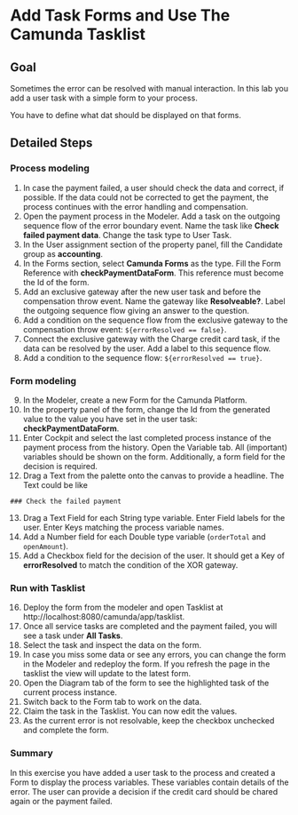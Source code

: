 # Add Task Forms and Use The Camunda Tasklist

## Goal
Sometimes the error can be resolved with manual interaction. In this lab you add a user task with a simple form to your process.

You have to define what dat should be displayed on that forms.

## Detailed Steps
### Process modeling
1. In case the payment failed, a user should check the data and correct, if possible. If the data could not be corrected to get the payment, the process continues with the error handling and compensation.
2. Open the payment process in the Modeler. Add a task on the outgoing sequence flow of the error boundary event. Name the task like **Check failed payment data**. Change the task type to User Task.
3. In the User assignment section of the property panel, fill the Candidate group as **accounting**.
4. In the Forms section, select **Camunda Forms** as the type. Fill the Form Reference with **checkPaymentDataForm**. This reference must become the Id of the form.
5. Add an exclusive gateway after the new user task and before the compensation throw event. Name the gateway like **Resolveable?**. Label the outgoing sequence flow giving an answer to the question.
6. Add a condition on the sequence flow from the exclusive gateway to the compensation throw event: `${errorResolved == false}`.
7. Connect the exclusive gateway with the Charge credit card task, if the data can be resolved by the user. Add a label to this sequence flow.
8. Add a condition to the sequence flow: `${errorResolved == true}`.

### Form modeling
9. In the Modeler, create a new Form for the Camunda Platform.
10. In the property panel of the form, change the Id from the generated value to the value you have set in the user task: **checkPaymentDataForm**.
11. Enter Cockpit and select the last completed process instance of the payment process from the history. Open the Variable tab. All (important) variables should be shown on the form. Additionally, a form field for the decision is required.
12. Drag a Text from the palette onto the canvas to provide a headline. The Text could be like
```
### Check the failed payment
```
13. Drag a Text Field for each String type variable. Enter Field labels for the user. Enter Keys matching the process variable names.
14. Add a Number field for each Double type variable (`orderTotal` and `openAmount`).
15. Add a Checkbox field for the decision of the user. It should get a Key of **errorResolved** to match the condition of the XOR gateway.

### Run with Tasklist
16. Deploy the form from the modeler and open Tasklist at http://localhost:8080/camunda/app/tasklist.
17. Once all service tasks are completed and the payment failed, you will see a task under **All Tasks**.
18. Select the task and inspect the data on the form.
19. In case you miss some data or see any errors, you can change the form in the Modeler and redeploy the form. If you refresh the page in the tasklist the view will update to the latest form.
20. Open the Diagram tab of the form to see the highlighted task of the current process instance.
21. Switch back to the Form tab to work on the data.
22. Claim the task in the Tasklist. You can now edit the values.
23. As the current error is not resolvable, keep the checkbox unchecked and complete the form.

### Summary

In this exercise you have added a user task to the process and created a Form to display the process variables. These variables contain details of the error. The user can provide a decision if the credit card should be chared again or the payment failed.